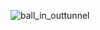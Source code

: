 
![ball_in_outtunnel](https://github.com/jiruochong/processing_workshop/assets/142318719/8a5bc18d-659b-4e62-b25a-eee445226f39)
